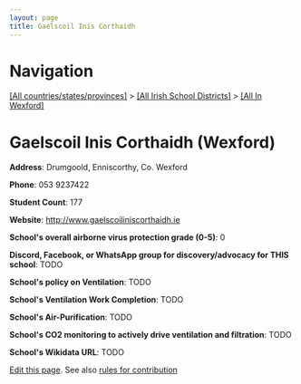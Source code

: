 ```yaml
---
layout: page
title: Gaelscoil Inis Corthaidh
---
```

# Navigation

[[All countries/states/provinces]](../../..) > [[All Irish School Districts]](../..) > [[All In Wexford]](..)

# Gaelscoil Inis Corthaidh (Wexford)

**Address**: Drumgoold, Enniscorthy, Co. Wexford

**Phone**: 053 9237422

**Student Count**: 177

**Website**: <http://www.gaelscoiliniscorthaidh.ie>

**School's overall airborne virus protection grade (0-5)**: 0

**Discord, Facebook, or WhatsApp group for discovery/advocacy for THIS school**: TODO

**School's policy on Ventilation**: TODO

**School's Ventilation Work Completion**: TODO

**School's Air-Purification**: TODO

**School's CO2 monitoring to actively drive ventilation and filtration**: TODO

**School's Wikidata URL**: TODO


[Edit this page](https://github.com/ventilate-schools/Ireland/edit/main/./Wexford/Gaelscoil_Inis_Corthaidh.md). See also [rules for contribution](../../../contribution-rules/)